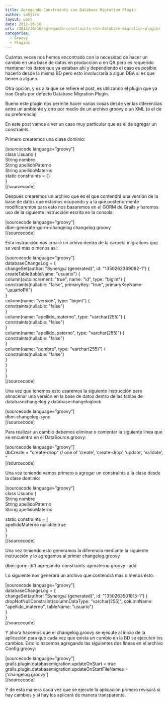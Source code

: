 ```yaml
---
title: Agregando Constraints con Database Migration Plugin
author: sohjiro
layout: post
date: 2012-10-16
url: /2012/10/16/agregando-constraints-con-database-migration-plugin/
categories:
  - Groovy
  - Plugins
---
```

<p style="text-align: left;">
  Cuántas veces nos hemos encontrado con la necesidad de hacer un cambio en una base de datos en producción o en QA pero es requerido mantener los datos que ya estaban ahí y dependiendo el caso es posible hacerlo desde la misma BD pero esto involucraría a algún DBA si es que tienen a alguno.
</p>

<p style="text-align: left;">
  Otra opción, y es a la que se refiere el post, es utilizando el plugin que ya trae Grails por defecto Database Migration Plugin.
</p>

<p style="text-align: left;">
  Bueno este plugin nos permite hacer varias cosas desde ver las diferencias entre un ambiente y otro por medio de un archivo groovy o un XML (o el de su preferencia)
</p>

<p style="text-align: left;">
  En este post vamos a ver un caso muy particular que es el de agregar un constraints.
</p>

<p style="text-align: left;">
  Primero crearemos una clase dominio:
</p>

[sourcecode language=&#8221;groovy&#8221;]  
class Usuario {  
String nombre  
String apellidoPaterno  
String apellidoMaterno  
static constraints = {}  
}  
[/sourcecode]

<p style="text-align: left;">
  Después crearemos un archivo que es el que contendrá una versión de la base de datos que estamos ocupando y a la que posteriormente modificaremos para esto nos basaremos en el GORM de Grails y haremos uso de la siguiente instrucción escrita en la consola:
</p>

[sourcecode language=&#8221;groovy&#8221;]  
dbm-generate-gorm-changelog changelog.groovy  
[/sourcecode]

<p style="text-align: left;">
  Esta instrucción nos creará un arhivo dentro de la carpeta migrations que se verá más o menos así:
</p>

[sourcecode language=&#8221;groovy&#8221;]  
databaseChangeLog = {  
changeSet(author: "SynergyJ (generated)", id: "1350262369082-1") {  
createTable(tableName: "usuario") {  
column(autoIncrement: "true", name: "id", type: "bigint") {  
constraints(nullable: "false", primaryKey: "true", primaryKeyName: "usuarioPK")  
}  
column(name: "version", type: "bigint") {  
constraints(nullable: "false")  
}  
column(name: "apellido_materno", type: "varchar(255)") {  
constraints(nullable: "false")  
}  
column(name: "apellido_paterno", type: "varchar(255)") {  
constraints(nullable: "false")  
}  
column(name: "nombre", type: "varchar(255)") {  
constraints(nullable: "false")  
}  
}  
}  
}  
[/sourcecode]

<p style="text-align: left;">
  Una vez que tenemos esto usaremos la siguiente instrucción para almacenar una versión en la base de datos dentro de las tablas de databasechangelog y databasechangeloglock
</p>

[sourcecode language=&#8221;groovy&#8221;]  
dbm-changelog-sync  
[/sourcecode]

<p style="text-align: left;">
  Para realizar un cambio debemos eliminar o comentar la siguiente línea que se encuentra en el DataSource.groovy:
</p>

[sourcecode language=&#8221;groovy&#8221;]  
dbCreate = "create-drop" // one of &#8216;create&#8217;, &#8216;create-drop&#8217;, &#8216;update&#8217;, &#8216;validate&#8217;, &#8221;  
[/sourcecode]

Una vez teniendo vamos primero a agregar un constraints a la clase desde la clase dominio:

[sourcecode language=&#8221;groovy&#8221;]  
class Usuario {  
String nombre  
String apellidoPaterno  
String apellidoMaterno

static constraints = {  
apellidoMaterno nullable:true  
}  
}  
[/sourcecode]

Una vez teniendo esto generamos la diferencia mediante la siguiente instrucción y lo agregamos al primer changelog.groovy

dbm-gorm-diff agregando-constraints-apmaterno.groovy –add

Lo siguiente nos generará un archivo que contendrá más o menos esto:

[sourcecode language=&#8221;groovy&#8221;]  
databaseChangeLog = {  
changeSet(author: "SynergyJ (generated)", id: "1350263501815-1") {  
dropNotNullConstraint(columnDataType: "varchar(255)", columnName: "apellido_materno", tableName: "usuario")  
}  
}  
[/sourcecode]

Y ahora hacemos que el changelog.groovy se ejecute al inicio de la aplicación para que cada vez que exista un cambio en la BD se ejecuten los cambios. Esto lo hacemos agregando las siguientes dos líneas en el archivo Config.groovy:

[sourcecode language=&#8221;groovy&#8221;]  
grails.plugin.databasemigration.updateOnStart = true  
grails.plugin.databasemigration.updateOnStartFileNames = [&#8216;changelog.groovy&#8217;]  
[/sourcecode]

<p style="text-align: left;">
  Y de esta manera cada vez que se ejecute la aplicación primero revisará si hay cambios y si hay los aplicará de manera transparente.
</p>